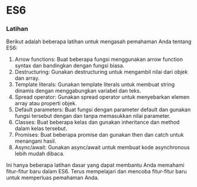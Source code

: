 # ES6

### Latihan

Berikut adalah beberapa latihan untuk mengasah pemahaman Anda tentang ES6:

1. Arrow functions: Buat beberapa fungsi menggunakan arrow function syntax dan bandingkan dengan fungsi biasa.
2. Destructuring: Gunakan destructuring untuk mengambil nilai dari objek dan array.
3. Template literals: Gunakan template literals untuk membuat string dinamis dengan menggabungkan variabel dan teks.
4. Spread operator: Gunakan spread operator untuk menyebarkan elemen array atau properti objek.
5. Default parameters: Buat fungsi dengan parameter default dan gunakan fungsi tersebut dengan dan tanpa memasukkan nilai parameter.
6. Classes: Buat beberapa kelas dan gunakan inheritance dan method dalam kelas tersebut.
7. Promises: Buat beberapa promise dan gunakan then dan catch untuk menangani hasil.
8. Async/await: Gunakan async/await untuk membuat kode asynchronous lebih mudah dibaca.

Ini hanya beberapa latihan dasar yang dapat membantu Anda memahami fitur-fitur baru dalam ES6. Terus mempelajari dan mencoba fitur-fitur baru untuk memperluas pemahaman Anda.
